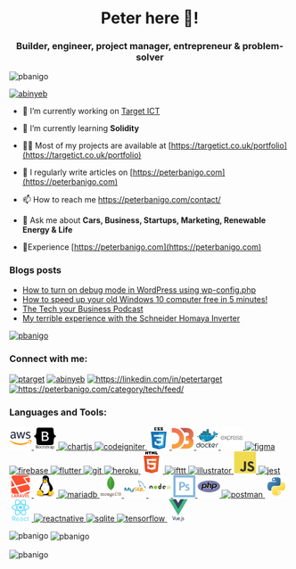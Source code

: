 <!--
<div align="center"><img src="giphy.gif" alt="Welcome to my Github!" align="center"></div>
<h1 align="center" style="color:#07c7d5">Projects</h1>
<div align="center">
  <table>
      <tr>
        <td width="50%">
          <h3 align="center">You Can't Afford Rent</h3>
          <p align="center">
            <a href="https://github.com/BrettCrafton/You-Cant-Afford-Rent" target="_blank" rel="noreferrer"> <img src="https://github.com/BrettCrafton/BrettCrafton/blob/main/assets/you%20cant%20afford%20rent%20gif.gif?raw=true" alt="project example"/> </a>
            <span> <a href="https://github.com/BrettCrafton/You-Cant-Afford-Rent" target="_blank" rel="noreferrer""><img src="https://img.shields.io/badge/-repo-efefef?style=flat-square&logo=github&logoColor=07c7d5" alt="button to repository" height ="25px"></a> <a href="http://youcantaffordrent.com" target="_blank" rel="noreferrer"><img src="https://img.shields.io/badge/-live%20site-07c7d5?style=flat-square" alt="button to live site" height="25px"></a> </span>
            <p align="center">
              (Under Construction) Wage, Rent, and Housing data for all 50 states.
            </p>
          </p>
        </td>  
        <td width="50%">
          <h3 align="center">Magical World of Harry Potter</h3>
          <p align="center">
            <a href="https://github.com/BrettCrafton/Magical-World-of-Harry-Potter" target="_blank" rel="noreferrer"> <img src="https://github.com/BrettCrafton/BrettCrafton/blob/main/assets/Harry%20Potter%20gif.gif?raw=true" alt="project example"/> </a>
            <span> <a href="https://github.com/BrettCrafton/Magical-World-of-Harry-Potter" target="_blank" rel="noreferrer""><img src="https://img.shields.io/badge/-repo-efefef?style=flat-square&logo=github&logoColor=07c7d5" alt="button to repository" height ="25px"></a> <a href="https://brettcrafton.com/Portfolio/Harry%20Potter/index.html" target="_blank" rel="noreferrer"><img src="https://img.shields.io/badge/-live%20site-07c7d5?style=flat-square" alt="button to live site" height="25px"></a> </span>
            <p align="center">
              Character discriptions and images from the World of Harry Potter.
            </p>
          </p>
        </td>
      </tr>
      <tr>
      <td width="50%">
          <h3 align="center">Rick and Morty Parasite Detector</h3>
          <p align="center">
            <a href="https://github.com/BrettCrafton/Rick-and-Morty-Parasite-Detector" target="_blank" rel="noreferrer"> <img src="https://github.com/BrettCrafton/BrettCrafton/blob/main/assets/Rick%20and%20Morty%20gif.gif?raw=true" alt="project example"/> </a>
            <span> <a href="https://github.com/BrettCrafton/Rick-and-Morty-Parasite-Detector" target="_blank" rel="noreferrer""><img src="https://img.shields.io/badge/-repo-efefef?style=flat-square&logo=github&logoColor=07c7d5" alt="button to repository" height ="25px"></a> <a href="https://brettcrafton.com/Portfolio/Rick-and-Morty/index.html" target="_blank" rel="noreferrer"><img src="https://img.shields.io/badge/-live%20site-07c7d5?style=flat-square" alt="button to live site" height="25px"></a> </span>
            <p align="center">
              Rick and Morty Parasite Detector. Based off the Total Rickall episode of Rick and Morty.
            </p>
          </p>
        </td>
        <td width="50%">
          <h3 align="center">NASA's Astronomy Picture of the Day</h3>
          <p align="center">
            <a href="https://github.com/BrettCrafton/NASA-APOD" target="_blank" rel="noreferrer"> <img src="https://github.com/BrettCrafton/BrettCrafton/blob/main/assets/NASA%20APOD%20gif.gif?raw=true" alt="project example"/> </a>
            <span> <a href="https://github.com/BrettCrafton/NASA-APOD" target="_blank" rel="noreferrer""><img src="https://img.shields.io/badge/-repo-efefef?style=flat-square&logo=github&logoColor=07c7d5" alt="button to repository" height ="25px"></a> <a href="https://brettcrafton.com/Portfolio/NASA%20API/index.html" target="_blank" rel="noreferrer"><img src="https://img.shields.io/badge/-live%20site-07c7d5?style=flat-square" alt="button to live site" height="25px"></a> </span>
            <p align="center">
              Astronomy Picture of the Day pulled from NASA's API. Search by date, or click "Today's Date".
            </p>
          </p>
        </td>      
      </tr>
      <tr>
        <td width="50%">
          <h3 align="center">Cocktail Recipes</h3>
          <p align="center">
            <a href="https://github.com/BrettCrafton/Cocktail-Recipes" target="_blank" rel="noreferrer"> <img src="https://github.com/BrettCrafton/BrettCrafton/blob/main/assets/Cocktail%20Recipe%20gif.gif?raw=true" alt="project example"/> </a>
            <span> <a href="https://github.com/BrettCrafton/Cocktail-Recipes" target="_blank" rel="noreferrer""><img src="https://img.shields.io/badge/-repo-efefef?style=flat-square&logo=github&logoColor=07c7d5" alt="button to repository" height ="25px"></a> <a href="https://brettcrafton.com/Portfolio/Bar%20API/index.html" target="_blank" rel="noreferrer"><img src="https://img.shields.io/badge/-live%20site-07c7d5?style=flat-square" alt="button to live site" height="25px"></a> </span>
            <p align="center">
              Lookup cocktail recipes with ingredients and instructions.
            </p>
          </p>
        </td>  
        </tr>
  </table>
</div>

-->
<h1 align="center">Peter here 👋!</h1>
<h3 align="center">Builder, engineer, project manager, entrepreneur & problem-solver</h3>

<p align="left"> <img src="https://komarev.com/ghpvc/?username=pbanigo&label=Profile%20views&color=0e75b6&style=flat" alt="pbanigo" /> </p>

<p align="left"> <a href="https://twitter.com/abinyeb" target="blank"><img src="https://img.shields.io/twitter/follow/abinyeb?logo=twitter&style=for-the-badge" alt="abinyeb" /></a> </p>

- 🔭 I’m currently working on [Target ICT](https://targetict.co.uk)

- 🌱 I’m currently learning **Solidity**
<!--
- 🤝 I’m looking for help with [Shortage Jobs](https://shortagejobs.com)
-->
- 👨‍💻 Most of my projects are available at [https://targetict.co.uk/portfolio](https://targetict.co.uk/portfolio)

- 📝 I regularly write articles on [https://peterbanigo.com](https://peterbanigo.com)

- 📫 How to reach me https://peterbanigo.com/contact/

- 💬 Ask me about **Cars, Business, Startups, Marketing, Renewable Energy & Life**

- 📄Experience [https://peterbanigo.com](https://peterbanigo.com)

### Blogs posts
<!-- BLOG-POST-LIST:START -->
- [How to turn on debug mode in WordPress using wp-config.php](https://peterbanigo.com/how-to-turn-on-debug-mode-in-wordpress-using-wp-config-php/)
- [How to speed up your old Windows 10 computer free in 5 minutes!](https://peterbanigo.com/how-to-speed-up-your-old-windows-10-computer-free-in-5-minutes/)
- [The Tech your Business Podcast](https://peterbanigo.com/the-tech-your-business-podcast/)
- [My terrible experience with the Schneider Homaya Inverter](https://peterbanigo.com/my-bad-experience-with-the-schneider-homaya-inverter/)
<!-- BLOG-POST-LIST:END -->


<p align="left"> <a href="https://github.com/ryo-ma/github-profile-trophy"><img src="https://github-profile-trophy.vercel.app/?username=pbanigo" alt="pbanigo" /></a> </p>

<h3 align="left">Connect with me:</h3>
<p align="left">
<a href="https://codepen.io/ptarget" target="blank"><img align="center" src="https://raw.githubusercontent.com/rahuldkjain/github-profile-readme-generator/master/src/images/icons/Social/codepen.svg" alt="ptarget" height="30" width="40" /></a>
<a href="https://twitter.com/abinyeb" target="blank"><img align="center" src="https://raw.githubusercontent.com/rahuldkjain/github-profile-readme-generator/master/src/images/icons/Social/twitter.svg" alt="abinyeb" height="30" width="40" /></a>
<a href="https://linkedin.com/in/https://linkedin.com/in/petertarget" target="blank"><img align="center" src="https://raw.githubusercontent.com/rahuldkjain/github-profile-readme-generator/master/src/images/icons/Social/linked-in-alt.svg" alt="https://linkedin.com/in/petertarget" height="30" width="40" /></a>
<a href="/https://peterbanigo.com/category/tech/feed/" target="blank"><img align="center" src="https://raw.githubusercontent.com/rahuldkjain/github-profile-readme-generator/master/src/images/icons/Social/rss.svg" alt="https://peterbanigo.com/category/tech/feed/" height="30" width="40" /></a>
</p>

<h3 align="left">Languages and Tools:</h3>
<p align="left"> <a href="https://aws.amazon.com" target="_blank" rel="noreferrer"> <img src="https://raw.githubusercontent.com/devicons/devicon/master/icons/amazonwebservices/amazonwebservices-original-wordmark.svg" alt="aws" width="40" height="40"/> </a> <a href="https://getbootstrap.com" target="_blank" rel="noreferrer"> <img src="https://raw.githubusercontent.com/devicons/devicon/master/icons/bootstrap/bootstrap-plain-wordmark.svg" alt="bootstrap" width="40" height="40"/> </a> <a href="https://www.chartjs.org" target="_blank" rel="noreferrer"> <img src="https://www.chartjs.org/media/logo-title.svg" alt="chartjs" width="40" height="40"/> </a> <a href="https://codeigniter.com" target="_blank" rel="noreferrer"> <img src="https://cdn.worldvectorlogo.com/logos/codeigniter.svg" alt="codeigniter" width="40" height="40"/> </a> <a href="https://www.w3schools.com/css/" target="_blank" rel="noreferrer"> <img src="https://raw.githubusercontent.com/devicons/devicon/master/icons/css3/css3-original-wordmark.svg" alt="css3" width="40" height="40"/> </a> <a href="https://d3js.org/" target="_blank" rel="noreferrer"> <img src="https://raw.githubusercontent.com/devicons/devicon/master/icons/d3js/d3js-original.svg" alt="d3js" width="40" height="40"/> </a> <a href="https://www.docker.com/" target="_blank" rel="noreferrer"> <img src="https://raw.githubusercontent.com/devicons/devicon/master/icons/docker/docker-original-wordmark.svg" alt="docker" width="40" height="40"/> </a> <a href="https://expressjs.com" target="_blank" rel="noreferrer"> <img src="https://raw.githubusercontent.com/devicons/devicon/master/icons/express/express-original-wordmark.svg" alt="express" width="40" height="40"/> </a> <a href="https://www.figma.com/" target="_blank" rel="noreferrer"> <img src="https://www.vectorlogo.zone/logos/figma/figma-icon.svg" alt="figma" width="40" height="40"/> </a> <a href="https://firebase.google.com/" target="_blank" rel="noreferrer"> <img src="https://www.vectorlogo.zone/logos/firebase/firebase-icon.svg" alt="firebase" width="40" height="40"/> </a> <a href="https://flutter.dev" target="_blank" rel="noreferrer"> <img src="https://www.vectorlogo.zone/logos/flutterio/flutterio-icon.svg" alt="flutter" width="40" height="40"/> </a> <a href="https://git-scm.com/" target="_blank" rel="noreferrer"> <img src="https://www.vectorlogo.zone/logos/git-scm/git-scm-icon.svg" alt="git" width="40" height="40"/> </a> <a href="https://heroku.com" target="_blank" rel="noreferrer"> <img src="https://www.vectorlogo.zone/logos/heroku/heroku-icon.svg" alt="heroku" width="40" height="40"/> </a> <a href="https://www.w3.org/html/" target="_blank" rel="noreferrer"> <img src="https://raw.githubusercontent.com/devicons/devicon/master/icons/html5/html5-original-wordmark.svg" alt="html5" width="40" height="40"/> </a> <a href="https://ifttt.com/" target="_blank" rel="noreferrer"> <img src="https://www.vectorlogo.zone/logos/ifttt/ifttt-ar21.svg" alt="ifttt" width="40" height="40"/> </a> <a href="https://www.adobe.com/in/products/illustrator.html" target="_blank" rel="noreferrer"> <img src="https://www.vectorlogo.zone/logos/adobe_illustrator/adobe_illustrator-icon.svg" alt="illustrator" width="40" height="40"/> </a> <a href="https://developer.mozilla.org/en-US/docs/Web/JavaScript" target="_blank" rel="noreferrer"> <img src="https://raw.githubusercontent.com/devicons/devicon/master/icons/javascript/javascript-original.svg" alt="javascript" width="40" height="40"/> </a> <a href="https://jestjs.io" target="_blank" rel="noreferrer"> <img src="https://www.vectorlogo.zone/logos/jestjsio/jestjsio-icon.svg" alt="jest" width="40" height="40"/> </a> <a href="https://laravel.com/" target="_blank" rel="noreferrer"> <img src="https://raw.githubusercontent.com/devicons/devicon/master/icons/laravel/laravel-plain-wordmark.svg" alt="laravel" width="40" height="40"/> </a> <a href="https://www.linux.org/" target="_blank" rel="noreferrer"> <img src="https://raw.githubusercontent.com/devicons/devicon/master/icons/linux/linux-original.svg" alt="linux" width="40" height="40"/> </a> <a href="https://mariadb.org/" target="_blank" rel="noreferrer"> <img src="https://www.vectorlogo.zone/logos/mariadb/mariadb-icon.svg" alt="mariadb" width="40" height="40"/> </a> <a href="https://www.mongodb.com/" target="_blank" rel="noreferrer"> <img src="https://raw.githubusercontent.com/devicons/devicon/master/icons/mongodb/mongodb-original-wordmark.svg" alt="mongodb" width="40" height="40"/> </a> <a href="https://www.mysql.com/" target="_blank" rel="noreferrer"> <img src="https://raw.githubusercontent.com/devicons/devicon/master/icons/mysql/mysql-original-wordmark.svg" alt="mysql" width="40" height="40"/> </a> <a href="https://nodejs.org" target="_blank" rel="noreferrer"> <img src="https://raw.githubusercontent.com/devicons/devicon/master/icons/nodejs/nodejs-original-wordmark.svg" alt="nodejs" width="40" height="40"/> </a> <a href="https://www.photoshop.com/en" target="_blank" rel="noreferrer"> <img src="https://raw.githubusercontent.com/devicons/devicon/master/icons/photoshop/photoshop-line.svg" alt="photoshop" width="40" height="40"/> </a> <a href="https://www.php.net" target="_blank" rel="noreferrer"> <img src="https://raw.githubusercontent.com/devicons/devicon/master/icons/php/php-original.svg" alt="php" width="40" height="40"/> </a> <a href="https://postman.com" target="_blank" rel="noreferrer"> <img src="https://www.vectorlogo.zone/logos/getpostman/getpostman-icon.svg" alt="postman" width="40" height="40"/> </a> <a href="https://www.python.org" target="_blank" rel="noreferrer"> <img src="https://raw.githubusercontent.com/devicons/devicon/master/icons/python/python-original.svg" alt="python" width="40" height="40"/> </a> <a href="https://reactjs.org/" target="_blank" rel="noreferrer"> <img src="https://raw.githubusercontent.com/devicons/devicon/master/icons/react/react-original-wordmark.svg" alt="react" width="40" height="40"/> </a> <a href="https://reactnative.dev/" target="_blank" rel="noreferrer"> <img src="https://reactnative.dev/img/header_logo.svg" alt="reactnative" width="40" height="40"/> </a> <a href="https://www.sqlite.org/" target="_blank" rel="noreferrer"> <img src="https://www.vectorlogo.zone/logos/sqlite/sqlite-icon.svg" alt="sqlite" width="40" height="40"/> </a> <a href="https://www.tensorflow.org" target="_blank" rel="noreferrer"> <img src="https://www.vectorlogo.zone/logos/tensorflow/tensorflow-icon.svg" alt="tensorflow" width="40" height="40"/> </a> <a href="https://vuejs.org/" target="_blank" rel="noreferrer"> <img src="https://raw.githubusercontent.com/devicons/devicon/master/icons/vuejs/vuejs-original-wordmark.svg" alt="vuejs" width="40" height="40"/> </a> </p>

<p><img align="left" src="https://github-readme-stats.vercel.app/api/top-langs?username=pbanigo&show_icons=true&locale=en&layout=compact" alt="pbanigo" /></p>

<p>&nbsp;<img align="center" src="https://github-readme-stats.vercel.app/api?username=pbanigo&show_icons=true&locale=en" alt="pbanigo" /></p>

<p><img align="center" src="https://github-readme-streak-stats.herokuapp.com/?user=pbanigo&" alt="pbanigo" /></p>


<!--
**pbanigo/pbanigo** is a ✨ _special_ ✨ repository because its `README.md` (this file) appears on your GitHub profile.

Here are some ideas to get you started:

- 🔭 I’m currently working on ...
- 🌱 I’m currently learning ...
- 👯 I’m looking to collaborate on ...
- 🤔 I’m looking for help with ...
- 💬 Ask me about ...
- 📫 How to reach me: ...
- 😄 Pronouns: ...
- ⚡ Fun fact: ...
-->

